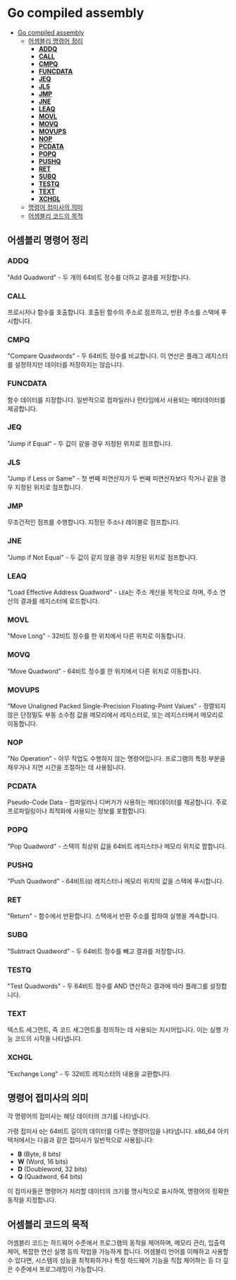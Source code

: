 # Go compiled assembly

- [Go compiled assembly](#go-compiled-assembly)
    - [어셈블리 명령어 정리](#어셈블리-명령어-정리)
        - [**ADDQ**](#addq)
        - [**CALL**](#call)
        - [**CMPQ**](#cmpq)
        - [**FUNCDATA**](#funcdata)
        - [**JEQ**](#jeq)
        - [**JLS**](#jls)
        - [**JMP**](#jmp)
        - [**JNE**](#jne)
        - [**LEAQ**](#leaq)
        - [**MOVL**](#movl)
        - [**MOVQ**](#movq)
        - [**MOVUPS**](#movups)
        - [**NOP**](#nop)
        - [**PCDATA**](#pcdata)
        - [**POPQ**](#popq)
        - [**PUSHQ**](#pushq)
        - [**RET**](#ret)
        - [**SUBQ**](#subq)
        - [**TESTQ**](#testq)
        - [**TEXT**](#text)
        - [**XCHGL**](#xchgl)
    - [명령어 접미사의 의미](#명령어-접미사의-의미)
    - [어셈블리 코드의 목적](#어셈블리-코드의-목적)

## 어셈블리 명령어 정리

### **ADDQ**

"Add Quadword" - 두 개의 64비트 정수를 더하고 결과를 저장합니다.

### **CALL**

프로시저나 함수를 호출합니다. 호출된 함수의 주소로 점프하고, 반환 주소를 스택에 푸시합니다.

### **CMPQ**

"Compare Quadwords" - 두 64비트 정수를 비교합니다. 이 연산은 플래그 레지스터를 설정하지만 데이터를 저장하지는 않습니다.

### **FUNCDATA**

함수 데이터를 지정합니다. 일반적으로 컴파일러나 런타임에서 사용되는 메타데이터를 제공합니다.

### **JEQ**

"Jump if Equal" - 두 값이 같을 경우 지정된 위치로 점프합니다.

### **JLS**

"Jump if Less or Same" - 첫 번째 피연산자가 두 번째 피연산자보다 작거나 같을 경우 지정된 위치로 점프합니다.

### **JMP**

무조건적인 점프를 수행합니다. 지정된 주소나 레이블로 점프합니다.

### **JNE**

"Jump if Not Equal" - 두 값이 같지 않을 경우 지정된 위치로 점프합니다.

### **LEAQ**

"Load Effective Address Quadword" - `LEA`는 주소 계산을 목적으로 하며, 주소 연산의 결과를 레지스터에 로드합니다.

### **MOVL**

"Move Long" - 32비트 정수를 한 위치에서 다른 위치로 이동합니다.

### **MOVQ**

"Move Quadword" - 64비트 정수를 한 위치에서 다른 위치로 이동합니다.

### **MOVUPS**

"Move Unaligned Packed Single-Precision Floating-Point Values" - 정렬되지 않은 단정밀도 부동 소수점 값을 메모리에서 레지스터로, 또는 레지스터에서 메모리로 이동합니다.

### **NOP**

"No Operation" - 아무 작업도 수행하지 않는 명령어입니다. 프로그램의 특정 부분을 채우거나 지연 시간을 조절하는 데 사용됩니다.

### **PCDATA**

Pseudo-Code Data - 컴파일러나 디버거가 사용하는 메타데이터를 제공합니다. 주로 프로파일링이나 최적화에 사용되는 정보를 포함합니다.

### **POPQ**

"Pop Quadword" - 스택의 최상위 값을 64비트 레지스터나 메모리 위치로 팝합니다.

### **PUSHQ**

"Push Quadword" - 64비트(`Q`) 레지스터나 메모리 위치의 값을 스택에 푸시합니다.

### **RET**

"Return" - 함수에서 반환합니다. 스택에서 반환 주소를 팝하여 실행을 계속합니다.

### **SUBQ**

"Subtract Quadword" - 두 64비트 정수를 빼고 결과를 저장합니다.

### **TESTQ**

"Test Quadwords" - 두 64비트 정수를 AND 연산하고 결과에 따라 플래그를 설정합니다.

### **TEXT**

텍스트 세그먼트, 즉 코드 세그먼트를 정의하는 데 사용되는 지시어입니다. 이는 실행 가능 코드의 시작을 나타냅니다.

### **XCHGL**

"Exchange Long" - 두 32비트 레지스터의 내용을 교환합니다.

## 명령어 접미사의 의미

각 명령어의 접미사는 해당 데이터의 크기를 나타냅니다.

가령 접미사 `Q`는 64비트 길이의 데이터를 다루는 명령어임을 나타냅니다.
x86_64 아키텍처에서는 다음과 같은 접미사가 일반적으로 사용됩니다:
- **B** (Byte, 8 bits)
- **W** (Word, 16 bits)
- **D** (Doubleword, 32 bits)
- **Q** (Quadword, 64 bits)

이 접미사들은 명령어가 처리할 데이터의 크기를 명시적으로 표시하여, 명령어의 정확한 동작을 지정합니다.

## 어셈블리 코드의 목적

어셈블리 코드는 하드웨어 수준에서 프로그램의 동작을 제어하며, 메모리 관리, 입출력 제어, 복잡한 연산 실행 등의 작업을 가능하게 합니다. 어셈블리 언어를 이해하고 사용할 수 있다면, 시스템의 성능을 최적화하거나 특정 하드웨어 기능을 직접 제어하는 등 더 깊은 수준에서 프로그래밍이 가능합니다.
